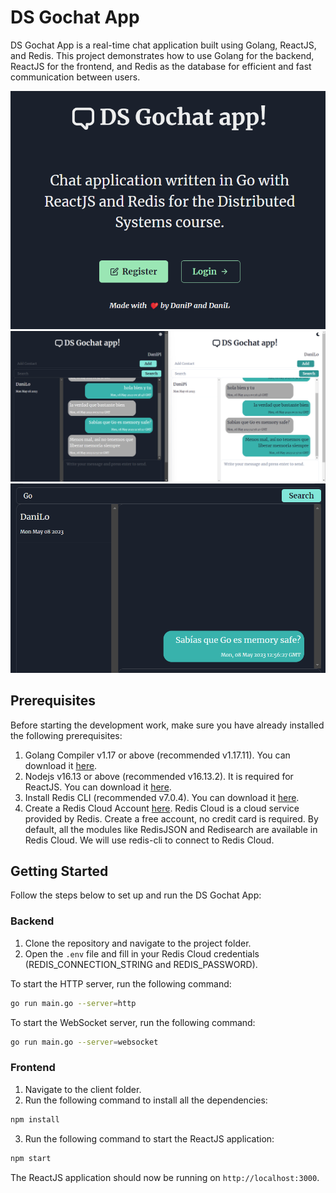 # DS Gochat App

DS Gochat App is a real-time chat application built using Golang, ReactJS, and Redis. This project demonstrates how to use Golang for the backend, ReactJS for the frontend, and Redis as the database for efficient and fast communication between users.

![](assets/home.png)
![](assets/chat.png)
![](assets/search.png)

## Prerequisites

Before starting the development work, make sure you have already installed the following prerequisites:

1. Golang Compiler v1.17 or above (recommended v1.17.11). You can download it [here](https://golang.org/dl/).
2. Nodejs v16.13 or above (recommended v16.13.2). It is required for ReactJS. You can download it [here](https://nodejs.org/en/download/).
3. Install Redis CLI (recommended v7.0.4). You can download it [here](https://redis.io/download).
4. Create a Redis Cloud Account [here](https://redislabs.com/try-free/). Redis Cloud is a cloud service provided by Redis. Create a free account, no credit card is required. By default, all the modules like RedisJSON and Redisearch are available in Redis Cloud. We will use redis-cli to connect to Redis Cloud.

## Getting Started

Follow the steps below to set up and run the DS Gochat App:

### Backend

1. Clone the repository and navigate to the project folder.
2. Open the `.env` file and fill in your Redis Cloud credentials (REDIS_CONNECTION_STRING and REDIS_PASSWORD).

To start the HTTP server, run the following command:

```sh
go run main.go --server=http
```

To start the WebSocket server, run the following command:

```sh
go run main.go --server=websocket
```

### Frontend
1. Navigate to the client folder.
2. Run the following command to install all the dependencies:

```sh
npm install
```

3. Run the following command to start the ReactJS application:

```sh
npm start
```

The ReactJS application should now be running on `http://localhost:3000`.
